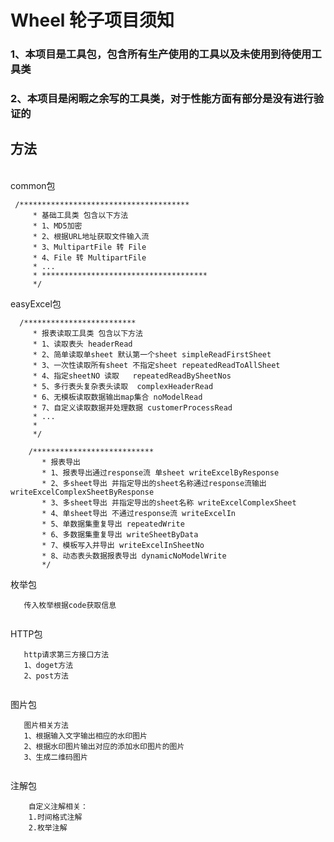 # Wheel 轮子项目须知<br>



### 1、本项目是工具包，包含所有生产使用的工具以及未使用到待使用工具类<br>
### 2、本项目是闲暇之余写的工具类，对于性能方面有部分是没有进行验证的



## 方法

<br>
common包<br>

```
 /**************************************
     * 基础工具类 包含以下方法
     * 1、MD5加密
     * 2、根据URL地址获取文件输入流
     * 3、MultipartFile 转 File
     * 4、File 转 MultipartFile
     * ...
     * *************************************
     */
```

easyExcel包<br>

```
  /*************************
     * 报表读取工具类 包含以下方法
     * 1、读取表头 headerRead
     * 2、简单读取单sheet 默认第一个sheet simpleReadFirstSheet
     * 3、一次性读取所有sheet 不指定sheet repeatedReadToAllSheet
     * 4、指定sheetNO 读取   repeatedReadBySheetNos
     * 5、多行表头复杂表头读取  complexHeaderRead
     * 6、无模板读取数据输出map集合 noModelRead
     * 7、自定义读取数据并处理数据 customerProcessRead   
     * ...
     *
     */
```

```
    /***************************
       * 报表导出
       * 1、报表导出通过response流 单sheet writeExcelByResponse
       * 2、多sheet导出 并指定导出的sheet名称通过response流输出 writeExcelComplexSheetByResponse
       * 3、多sheet导出 并指定导出的sheet名称 writeExcelComplexSheet
       * 4、单sheet导出 不通过response流 writeExcelIn
       * 5、单数据集重复导出 repeatedWrite
       * 6、多数据集重复导出 writeSheetByData
       * 7、模板写入并导出 writeExcelInSheetNo
       * 8、动态表头数据报表导出 dynamicNoModelWrite
       */
```

枚举包

```
   传入枚举根据code获取信息
   
```

HTTP包

```
   http请求第三方接口方法
   1、doget方法
   2、post方法
   
```

图片包

```
   图片相关方法
   1、根据输入文字输出相应的水印图片
   2、根据水印图片输出对应的添加水印图片的图片
   3、生成二维码图片
   
```

注解包

```
    自定义注解相关：
    1.时间格式注解
    2.枚举注解
```
